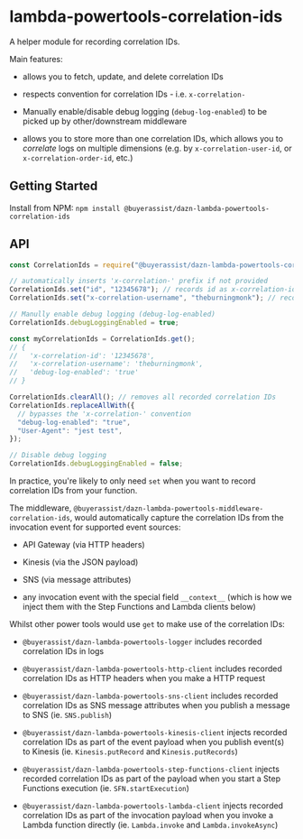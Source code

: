 # lambda-powertools-correlation-ids

A helper module for recording correlation IDs.

Main features:

- allows you to fetch, update, and delete correlation IDs

- respects convention for correlation IDs - i.e. `x-correlation-`

- Manually enable/disable debug logging (`debug-log-enabled`) to be picked up by other/downstream middleware

- allows you to store more than one correlation IDs, which allows you to _correlate_ logs on multiple dimensions (e.g. by `x-correlation-user-id`, or `x-correlation-order-id`, etc.)

## Getting Started

Install from NPM: `npm install @buyerassist/dazn-lambda-powertools-correlation-ids`

## API

```js
const CorrelationIds = require("@buyerassist/dazn-lambda-powertools-correlation-ids");

// automatically inserts 'x-correlation-' prefix if not provided
CorrelationIds.set("id", "12345678"); // records id as x-correlation-id
CorrelationIds.set("x-correlation-username", "theburningmonk"); // records as x-correlation-username

// Manully enable debug logging (debug-log-enabled)
CorrelationIds.debugLoggingEnabled = true;

const myCorrelationIds = CorrelationIds.get();
// {
//   'x-correlation-id': '12345678',
//   'x-correlation-username': 'theburningmonk',
//   'debug-log-enabled': 'true'
// }

CorrelationIds.clearAll(); // removes all recorded correlation IDs
CorrelationIds.replaceAllWith({
  // bypasses the 'x-correlation-' convention
  "debug-log-enabled": "true",
  "User-Agent": "jest test",
});

// Disable debug logging
CorrelationIds.debugLoggingEnabled = false;
```

In practice, you're likely to only need `set` when you want to record correlation IDs from your function.

The middleware, `@buyerassist/dazn-lambda-powertools-middleware-correlation-ids`, would automatically capture the correlation IDs from the invocation event for supported event sources:

- API Gateway (via HTTP headers)

- Kinesis (via the JSON payload)

- SNS (via message attributes)

- any invocation event with the special field `__context__` (which is how we inject them with the Step Functions and Lambda clients below)

Whilst other power tools would use `get` to make use of the correlation IDs:

- `@buyerassist/dazn-lambda-powertools-logger` includes recorded correlation IDs in logs

- `@buyerassist/dazn-lambda-powertools-http-client` includes recorded correlation IDs as HTTP headers when you make a HTTP request

- `@buyerassist/dazn-lambda-powertools-sns-client` includes recorded correlation IDs as SNS message attributes when you publish a message to SNS (ie. `SNS.publish`)

- `@buyerassist/dazn-lambda-powertools-kinesis-client` injects recorded correlation IDs as part of the event payload when you publish event(s) to Kinesis (ie. `Kinesis.putRecord` and `Kinesis.putRecords`)

- `@buyerassist/dazn-lambda-powertools-step-functions-client` injects recorded correlation IDs as part of the payload when you start a Step Functions execution (ie. `SFN.startExecution`)

- `@buyerassist/dazn-lambda-powertools-lambda-client` injects recorded correlation IDs as part of the invocation payload when you invoke a Lambda function directly (ie. `Lambda.invoke` and `Lambda.invokeAsync`)
